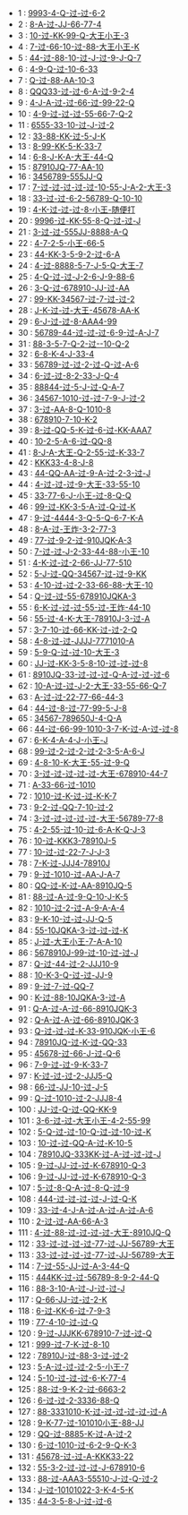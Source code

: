 * 1 : [9993-4-Q-过-过-6-2](http://www.87g.com/zixun/77304.html)
* 2 : [8-A-过-JJ-66-77-4](http://www.87g.com/zixun/77307.html)
* 3 : [10-过-KK-99-Q-大王小王-3](http://www.87g.com/zixun/77310.html)
* 4 : [7-过-66-10-过-88-大王小王-K](http://www.87g.com/zixun/77313.html)
* 5 : [44-过-88-10-过-J-过-9-J-Q-7](http://www.87g.com/zixun/77316.html)
* 6 : [4-9-Q-过-10-6-33](http://www.87g.com/zixun/77318.html)
* 7 : [Q-过-88-AA-10-3](http://www.87g.com/zixun/77319.html)
* 8 : [QQQ33-过-过-6-A-过-9-2-4](http://www.87g.com/zixun/77320.html)
* 9 : [4-J-A-过-过-66-过-99-22-Q](http://www.87g.com/zixun/77321.html)
* 10 : [4-9-过-过-过-55-66-7-Q-2](http://www.87g.com/zixun/77322.html)
* 11 : [6555-33-10-过-J-过-2](http://www.87g.com/zixun/77323.html)
* 12 : [33-88-KK-过-5-J-K](http://www.87g.com/zixun/77324.html)
* 13 : [8-99-KK-5-K-33-7](http://www.87g.com/zixun/77520.html)
* 14 : [6-8-J-K-A-大王-44-Q](http://www.87g.com/zixun/77523.html)
* 15 : [87910JQ-77-AA-10](http://www.87g.com/zixun/77526.html)
* 16 : [3456789-555JJ-Q](http://www.87g.com/zixun/77529.html)
* 17 : [7-过-过-过-过-过-10-55-J-A-2-大王-3](http://www.87g.com/zixun/77532.html)
* 18 : [33-过-过-6-2-56789-Q-10-10](http://www.87g.com/zixun/77534.html)
* 19 : [4-K-过-过-过-8-小王-随便打](http://www.87g.com/zixun/77541.html)
* 20 : [9996-过-KK-55-8-Q-过-过-J](http://www.87g.com/zixun/77550.html)
* 21 : [3-过-过-555JJ-8888-A-Q](http://www.87g.com/zixun/77551.html)
* 22 : [4-7-2-5-小王-66-5](http://www.87g.com/zixun/77552.html)
* 23 : [44-KK-3-5-9-2-过-6-A](http://www.87g.com/zixun/77555.html)
* 24 : [4-过-8888-5-7-J-5-Q-大王-7](http://www.87g.com/zixun/77639.html)
* 25 : [4-Q-过-过-J-2-6-J-9-88-6](http://www.87g.com/zixun/77640.html)
* 26 : [3-Q-过-678910-JJ-过-AA](http://www.87g.com/zixun/77641.html)
* 27 : [99-KK-34567-过-7-过-过-2](http://www.87g.com/zixun/77642.html)
* 28 : [J-K-过-过-大王-45678-AA-K](http://www.87g.com/zixun/77644.html)
* 29 : [6-J-过-过-8-AAA4-99](http://www.87g.com/zixun/77645.html)
* 30 : [56789-44-过-过-过-6-9-过-A-J-7](http://www.87g.com/zixun/77647.html)
* 31 : [88-3-5-7-Q-2-过--10-Q-2](http://www.87g.com/zixun/77754.html)
* 32 : [6-8-K-4-J-33-4](http://www.87g.com/zixun/77758.html)
* 33 : [56789-过-过-2-过-Q-过-A-6](http://www.87g.com/zixun/77759.html)
* 34 : [6-过-过-8-2-33-J-Q-4](http://www.87g.com/zixun/77760.html)
* 35 : [88844-过-5-J-过-Q-A-7](http://www.87g.com/zixun/77761.html)
* 36 : [34567-1010-过-过-7-9-J-过-2](http://www.87g.com/zixun/77763.html)
* 37 : [3-过-AA-8-Q-1010-8](http://www.87g.com/zixun/77764.html)
* 38 : [678910-7-10-K-2](http://www.87g.com/zixun/77766.html)
* 39 : [8-过-QQ-5-K-过-6-过-KK-AAA7](http://www.87g.com/zixun/77767.html)
* 40 : [10-2-5-A-6-过-QQ-8](http://www.87g.com/zixun/77768.html)
* 41 : [8-J-A-大王-Q-2-55-过-K-33-7](http://www.87g.com/zixun/78292.html)
* 42 : [KKK33-4-8-J-8](http://www.87g.com/zixun/78293.html)
* 43 : [44-QQ-AA-过-9-A-过-2-3-过-J](http://www.87g.com/zixun/78295.html)
* 44 : [4-过-过-过-9-大王-33-55-10](http://www.87g.com/zixun/78298.html)
* 45 : [33-77-6-J-小王-过-8-Q-Q](http://www.87g.com/zixun/78299.html)
* 46 : [99-过-KK-3-5-A-过-Q-过-K](http://www.87g.com/zixun/78300.html)
* 47 : [9-过-4444-3-Q-5-Q-6-7-K-A](http://www.87g.com/zixun/78301.html)
* 48 : [8-A-过-王炸-3-2-77-3](http://www.87g.com/zixun/78302.html)
* 49 : [77-过-9-2-过-910JQK-A-3](http://www.87g.com/zixun/78303.html)
* 50 : [7-过-过-J-2-33-44-88-小王-10](http://www.87g.com/zixun/78304.html)
* 51 : [4-K-过-过-2-66-JJ-77-510](http://www.87g.com/zixun/78335.html)
* 52 : [5-J-过-QQ-34567-过-过-9-KK](http://www.87g.com/zixun/78336.html)
* 53 : [4-10-过-过-2-33-66-88-大王-10](http://www.87g.com/zixun/78337.html)
* 54 : [Q-过-过-55-678910JQKA-3](http://www.87g.com/zixun/78338.html)
* 55 : [6-K-过-过-过-55-过-王炸-44-10](http://www.87g.com/zixun/78339.html)
* 56 : [55-过-4-K-大王-78910J-3-过-A](http://www.87g.com/zixun/78340.html)
* 57 : [3-7-10-过-66-KK-过-过-2-Q](http://www.87g.com/zixun/78341.html)
* 58 : [4-8-过-过-JJJJ-7771010-A](http://www.87g.com/zixun/78342.html)
* 59 : [5-9-Q-过-过-10-大王-3](http://www.87g.com/zixun/78343.html)
* 60 : [JJ-过-KK-3-5-8-10-过-过-过-8](http://www.87g.com/zixun/78344.html)
* 61 : [8910JQ-33-过-过-过-Q-A-过-过-过-6](http://www.87g.com/zixun/78415.html)
* 62 : [10-A-过-过-J-2-大王-33-55-66-Q-7](http://www.87g.com/zixun/78417.html)
* 63 : [A-过-过-22-77-66-44-3](http://www.87g.com/zixun/78419.html)
* 64 : [44-过-8-过-77-99-5-J-8](http://www.87g.com/zixun/78421.html)
* 65 : [34567-789650J-4-Q-A](http://www.87g.com/zixun/78423.html)
* 66 : [44-过-66-99-1010-3-7-K-过-A-过-过-8](http://www.87g.com/zixun/78425.html)
* 67 : [6-K-4-A-4-J-小王-J](http://www.87g.com/zixun/78427.html)
* 68 : [99-过-2-过-2-过-2-3-5-A-6-J](http://www.87g.com/zixun/78429.html)
* 69 : [4-8-10-K-大王-55-过-9-Q](http://www.87g.com/zixun/78431.html)
* 70 : [3-过-过-过-过-过-大王-678910-44-7](http://www.87g.com/zixun/78436.html)
* 71 : [A-33-66-过-1010](http://www.87g.com/zixun/84089.html)
* 72 : [1010-过-K-过-过-K-K-7](http://www.87g.com/zixun/84090.html)
* 73 : [9-2-过-QQ-7-10-过-2](http://www.87g.com/zixun/84091.html)
* 74 : [3-过-过-过-过-过-大王-56789-77-8](http://www.87g.com/zixun/84093.html)
* 75 : [4-2-55-过-10-过-6-A-K-Q-J-3](http://www.87g.com/zixun/84094.html)
* 76 : [10-过-KKK3-78910J-5](http://www.87g.com/zixun/84096.html)
* 77 : [10-过-过-22-7-J-J-3](http://www.87g.com/zixun/84099.html)
* 78 : [7-K-过-JJJ4-78910J](http://www.87g.com/zixun/84102.html)
* 79 : [9-过-1010-过-AA-J-A-7](http://www.87g.com/zixun/84103.html)
* 80 : [QQ-过-K-过-AA-8910JQ-5](http://www.87g.com/zixun/84106.html)
* 81 : [88-过-A-过-9-Q-10-J-K-5](http://www.87g.com/zixun/84146.html)
* 82 : [1010-过-2-过-A-9-A-A-4](http://www.87g.com/zixun/84150.html)
* 83 : [9-K-10-过-过-JJ-Q-5](http://www.87g.com/zixun/84154.html)
* 84 : [55-10JQKA-3-过-过-过-K](http://www.87g.com/zixun/84157.html)
* 85 : [J-过-大王小王-7-A-A-10](http://www.87g.com/zixun/84165.html)
* 86 : [5678910J-99-过-10-过-过-J](http://www.87g.com/zixun/84168.html)
* 87 : [Q-过-44-过-2-JJJ10-9](http://www.87g.com/zixun/84171.html)
* 88 : [10-K-3-Q-过-过-JJ-9](http://www.87g.com/zixun/84174.html)
* 89 : [9-过-7-过-QQ-7](http://www.87g.com/zixun/84183.html)
* 90 : [K-过-88-10JQKA-3-过-A](http://www.87g.com/zixun/84184.html)
* 91 : [Q-A-过-A-过-66-8910JQK-3](http://www.87g.com/zixun/84188.html)
* 92 : [Q-A-过-A-过-66-8910JQK-3](http://www.87g.com/zixun/84189.html)
* 93 : [Q-过-过-过-K-33-910JQK-小王-6](http://www.87g.com/zixun/84190.html)
* 94 : [78910JQ-过-K-过-QQ-33](http://www.87g.com/zixun/84193.html)
* 95 : [45678-过-66-J-过-Q-6](http://www.87g.com/zixun/84195.html)
* 96 : [7-9-过-过-9-K-33-7](http://www.87g.com/zixun/84197.html)
* 97 : [K-过-过-过-2-JJJ5-Q](http://www.87g.com/zixun/84199.html)
* 98 : [66-过-JJ-10-过-J-5](http://www.87g.com/zixun/84201.html)
* 99 : [Q-过-1010-过-2-JJJ8-4](http://www.87g.com/zixun/84202.html)
* 100 : [JJ-过-Q-过-QQ-KK-9](http://www.87g.com/zixun/84204.html)
* 101 : [3-6-过-过-大王小王-4-2-55-99](http://www.87g.com/zixun/84362.html)
* 102 : [5-Q-过-过-10-Q-过-过-10-过-K](http://www.87g.com/zixun/84363.html)
* 103 : [10-过-过-QQ-A-过-K-10-5](http://www.87g.com/zixun/84364.html)
* 104 : [78910JQ-333KK-过-A-过-过-过-J](http://www.87g.com/zixun/84365.html)
* 105 : [9-过-JJ-过-过-K-678910-Q-3](http://www.87g.com/zixun/84366.html)
* 106 : [9-过-JJ-过-过-K-678910-Q-3](http://www.87g.com/zixun/84368.html)
* 107 : [5-过-8-Q-A-过-8-Q-过-9](http://www.87g.com/zixun/84369.html)
* 108 : [444-过-过-过-过-J-过-Q-K](http://www.87g.com/zixun/84372.html)
* 109 : [33-过-4-J-A-过-A-过-A-过-A-6](http://www.87g.com/zixun/84373.html)
* 110 : [2-过-过-AA-66-A-3](http://www.87g.com/zixun/84377.html)
* 111 : [4-过-88-过-过-过-过-大王-8910JQ-Q](http://www.87g.com/zixun/84391.html)
* 112 : [33-过-过-过-过-77-过-JJ-56789-大王](http://www.87g.com/zixun/84392.html)
* 113 : [33-过-过-过-过-77-过-JJ-56789-大王](http://www.87g.com/zixun/84399.html)
* 114 : [7-过-55-JJ-过-A-3-44-Q](http://www.87g.com/zixun/84400.html)
* 115 : [444KK-过-过-56789-8-9-2-44-Q](http://www.87g.com/zixun/84406.html)
* 116 : [88-3-10-A-过-J-过-过-J](http://www.87g.com/zixun/84415.html)
* 117 : [Q-66-JJ-过-过-2-K](http://www.87g.com/zixun/84416.html)
* 118 : [6-过-KK-6-过-7-9-3](http://www.87g.com/zixun/84419.html)
* 119 : [77-4-10-过-过-Q](http://www.87g.com/zixun/84421.html)
* 120 : [9-过-JJJKK-678910-7-过-过-Q](http://www.87g.com/zixun/84423.html)
* 121 : [999-过-7-K-过-8-10](http://www.87g.com/zixun/87121.html)
* 122 : [78910J-过-88-3-过-过-2](http://www.87g.com/zixun/87122.html)
* 123 : [5-A-过-过-过-2-5-小王-7](http://www.87g.com/zixun/87123.html)
* 124 : [5-10-过-过-过-6-K-77-4](http://www.87g.com/zixun/87124.html)
* 125 : [88-过-9-K-2-过-6663-2](http://www.87g.com/zixun/87125.html)
* 126 : [6-过-过-2-3336-88-Q](http://www.87g.com/zixun/87126.html)
* 127 : [88-3331010-K-过-过-过-过-过-过-A](http://www.87g.com/zixun/87127.html)
* 128 : [9-K-77-过-101010小王-88-JJ](http://www.87g.com/zixun/87128.html)
* 129 : [QQ-过-8885-K-过-A-过-2](http://www.87g.com/zixun/87129.html)
* 130 : [6-过-1010-过-6-2-9-Q-K-3](http://www.87g.com/zixun/87130.html)
* 131 : [45678-过-过-A-KKK33-22](http://www.87g.com/zixun/87132.html)
* 132 : [55-3-2-过-过-过-J-678910-6](http://www.87g.com/zixun/87133.html)
* 133 : [88-过-AAA3-55510-J-过-Q-过-2](http://www.87g.com/zixun/87135.html)
* 134 : [J-过-10101022-3-K-4-5-K](http://www.87g.com/zixun/87136.html)
* 135 : [44-3-5-8-J-过-过-6](http://www.87g.com/zixun/87137.html)
